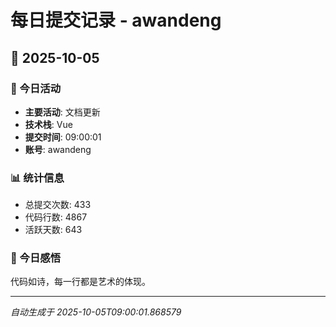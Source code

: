 # 每日提交记录 - awandeng

## 📅 2025-10-05

### 🎯 今日活动
- **主要活动**: 文档更新
- **技术栈**: Vue
- **提交时间**: 09:00:01
- **账号**: awandeng

### 📊 统计信息
- 总提交次数: 433
- 代码行数: 4867
- 活跃天数: 643

### 💭 今日感悟
代码如诗，每一行都是艺术的体现。

---
*自动生成于 2025-10-05T09:00:01.868579*

